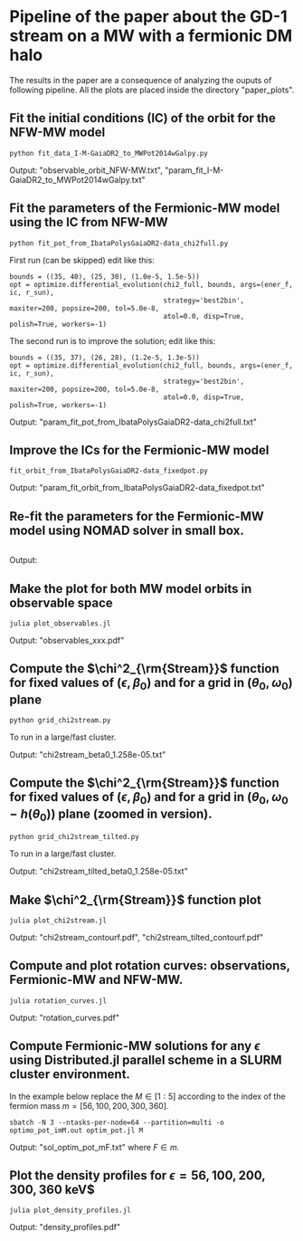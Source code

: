 # Pipeline of the paper about the GD-1 stream on a MW with a fermionic DM halo

The results in the paper are a consequence of analyzing the ouputs of following pipeline.
All the plots are placed inside the directory "paper_plots".

## Fit the initial conditions (IC) of the orbit for the NFW-MW model
```
python fit_data_I-M-GaiaDR2_to_MWPot2014wGalpy.py
```

Output: "observable_orbit_NFW-MW.txt", "param_fit_I-M-GaiaDR2_to_MWPot2014wGalpy.txt"

## Fit the parameters of the Fermionic-MW model using the IC from NFW-MW
```
python fit_pot_from_IbataPolysGaiaDR2-data_chi2full.py
```

First run (can be skipped) edit like this:
```
bounds = ((35, 40), (25, 30), (1.0e-5, 1.5e-5))
opt = optimize.differential_evolution(chi2_full, bounds, args=(ener_f, ic, r_sun),
                                      strategy='best2bin', maxiter=200, popsize=200, tol=5.0e-8,
                                      atol=0.0, disp=True, polish=True, workers=-1)
```
The second run is to improve the solution; edit like this:
```
bounds = ((35, 37), (26, 28), (1.2e-5, 1.3e-5))
opt = optimize.differential_evolution(chi2_full, bounds, args=(ener_f, ic, r_sun),
                                      strategy='best2bin', maxiter=200, popsize=200, tol=5.0e-8,
                                      atol=0.0, disp=True, polish=True, workers=-1)
```

Output: "param_fit_pot_from_IbataPolysGaiaDR2-data_chi2full.txt"

## Improve the ICs for the Fermionic-MW model
```
fit_orbit_from_IbataPolysGaiaDR2-data_fixedpot.py
```

Output: "param_fit_orbit_from_IbataPolysGaiaDR2-data_fixedpot.txt"


## Re-fit the parameters for the Fermionic-MW model using NOMAD solver in small box.

```

```

Output:


## Make the plot for both MW model orbits in observable space

```
julia plot_observables.jl
```
Output: "observables_xxx.pdf"

## Compute the $\chi^2_{\rm{Stream}}$ function for fixed values of $(\epsilon, \beta_0)$ and for a grid in $(\theta_0,\omega_0)$ plane
```
python grid_chi2stream.py
```

To run in a large/fast cluster.

Output: "chi2stream_beta0_1.258e-05.txt"

## Compute the $\chi^2_{\rm{Stream}}$ function for fixed values of $(\epsilon, \beta_0)$ and for a grid in $(\theta_0,\omega_0-h(\theta_0))$ plane (zoomed in version).
```
python grid_chi2stream_tilted.py
```

To run in a large/fast cluster.

Output: "chi2stream_tilted_beta0_1.258e-05.txt"

## Make $\chi^2_{\rm{Stream}}$ function plot

```
julia plot_chi2stream.jl
```

Output: "chi2stream_contourf.pdf", "chi2stream_tilted_contourf.pdf"

## Compute and plot rotation curves: observations, Fermionic-MW and NFW-MW.

```
julia rotation_curves.jl
```

Output: "rotation_curves.pdf"

## Compute Fermionic-MW solutions for any $\epsilon$ using Distributed.jl parallel scheme in a SLURM cluster environment.

In the example below replace the $M \in [1:5]$ according to
the index of the fermion mass $m=[56, 100, 200, 300, 360]$.
```
sbatch -N 3 --ntasks-per-node=64 --partition=multi -o optimo_pot_imM.out optim_pot.jl M
```

Output: "sol_optim_pot_mF.txt" where $F\in m$.



## Plot the density profiles for $\epsilon=56, 100, 200, 300, 360$ keV$

```
julia plot_density_profiles.jl
```

Output: "density_profiles.pdf"